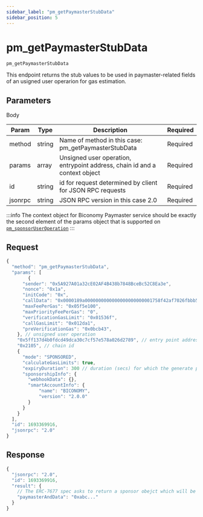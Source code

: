 ```yaml
---
sidebar_label: "pm_getPaymasterStubData"
sidebar_position: 5
---
```


# pm_getPaymasterStubData

`pm_getPaymasterStubData`

This endpoint returns the stub values to be used in paymaster-related fields of an usigned user operarion for gas estimation.

## Parameters

Body

| Param   | Type   | Description                                                                | Required |
| ------- | ------ | -------------------------------------------------------------------------- | -------- |
| method  | string | Name of method in this case: pm_getPaymasterStubData                       | Required |
| params  | array  | Unsigned user operation, entrypoint address, chain id and a context object | Required |
| id      | string | id for request determined by client for JSON RPC requests                  | Required |
| jsonrpc | string | JSON RPC version in this case 2.0                                          | Required |

:::info
The context object for Biconomy Paymaster service should be exactly the second element
of the params object that is supported on [`pm_sponsorUserOperation`](https://docs.biconomy.io/paymaster/api/sponsor-useroperation#1-mode-is-sponsored-)
:::

## Request

```javascript
{
  "method": "pm_getPaymasterStubData",
  "params": [
        {
      "sender": "0x5A927A01a32cE02AF4B438b7848BceBc52C8Ea3e",
      "nonce": "0x1a",
      "initCode": "0x",
      "callData": "0x0000189a0000000000000000000000001758f42af7026fbbb559dc60ece0de3ef81f665e00000000000000000000000000000000000000000000000000000000000000000000000000000000000000000000000000000000000000000000000000000060000000000000000000000000000000000000000000000000000000000000002440d097c30000000000000000000000005a927a01a32ce02af4b438b7848bcebc52c8ea3e00000000000000000000000000000000000000000000000000000000",
      "maxFeePerGas": "0x05f5e100",
      "maxPriorityFeePerGas": "0",
      "verificationGasLimit": "0x01536f",
      "callGasLimit": "0x012da1",
      "preVerificationGas": "0x0bcb43",
    }, // unsigned user operation
    "0x5ff137d4b0fdcd49dca30c7cf57e578a026d2789", // entry point address
    "0x2105", // chain id
    {
      "mode": "SPONSORED",
      "calculateGasLimits": true,
      "expiryDuration": 300 // duration (secs) for which the generate paymasterAndData will be valid. Default duration is 300 secs.
      "sponsorshipInfo": {
        "webhookData": {},
        "smartAccountInfo": {
            "name": "BICONOMY",
            "version": "2.0.0"
        }
      }
    }
  ],
  "id": 1693369916,
  "jsonrpc": "2.0"
}
```

## Response

```javascript
{
  "jsonrpc": "2.0",
  "id": 1693369916,
  "result": {
    // The ERC-7677 spec asks to return a sponsor obejct which will be added in future
    "paymasterAndData": "0xabc..."
  }
}
```
